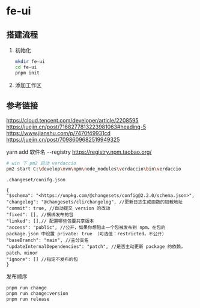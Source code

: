 # fe-ui

## 搭建流程

1. 初始化

   ```bash
   mkdir fe-ui
   cd fe-ui
   pnpm init
   ```

2. 添加工作区

## 参考链接

https://cloud.tencent.com/developer/article/2208595
https://juejin.cn/post/7168277813223981063#heading-5
https://www.jianshu.com/p/7470f49931cd
https://juejin.cn/post/7098609682519949325

yarn add 软件名 --registry https://registry.npm.taobao.org/

```bash
# win 下 pm2 启动 verdaccio
pm2 start C:\develop\nvm\npm\node_modules\verdaccio\bin\verdaccio
```

`.changeset/conifg.json`

```json:title
{
"$schema": "<https://unpkg.com/@changesets/config@2.2.0/schema.json>",
"changelog": "@changesets/cli/changelog", //更新日志生成函数的加载地址
"commit": true, //自动提交 version 的改动
"fixed": [], //捆绑发布的包
"linked": [],// 配置哪些包要共享版本
"access": "public", //公开，如果你想阻止一个包被发布到 npm，在包的 package.json 中设置 private: true （可选值：restricted，不公开）
"baseBranch": "main", //主分支名
"updateInternalDependencies": "patch", //是否主动更新 package 的依赖，patch、minor
"ignore": [] //指定不发布的包
}

```

发布顺序

```bash
pnpm run change
pnpm run change:version
pnpm run release
```
